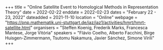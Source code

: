 +++
title = "Online Satellite Event to Homological Methods in Representation Theory"
date = 2022-02-22
enddate = 2022-02-23
dates = "February 22 - 23, 2022"
dateadded = 2021-11-10
location = "Online"
webpage = "https://pnp.mathematik.uni-stuttgart.de/iaz/iaz1/activities/hmrt/hmrt-satellite.html"
organisers = "Steffen Koenig, Frederik Marks, Francesca Mantese, Jorge Vitória"
speakers = "Flávio Coelho, Alberto Facchini, Birge Huisgen-Zimmermann, Tsutomu Nakamura, Javier Sánchez, Simone Virili"
+++

